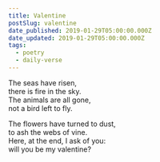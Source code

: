 ```yaml
---
title: Valentine
postSlug: valentine
date_published: 2019-01-29T05:00:00.000Z
date_updated: 2019-01-29T05:00:00.000Z
tags:
  - poetry
  - daily-verse
---
```


The seas have risen,  
there is fire in the sky.  
The animals are all gone,  
not a bird left to fly.

The flowers have turned to dust,  
to ash the webs of vine.  
Here, at the end, I ask of you:  
will you be my valentine?
